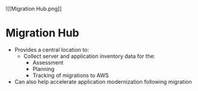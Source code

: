 ![[Migration Hub.png]]
# Migration Hub
- Provides a central location to:
	- Collect server and application inventory data for the:
		- Assessment
		- Planning
		- Tracking of migrations to AWS
- Can also help accelerate application modernization following migration


